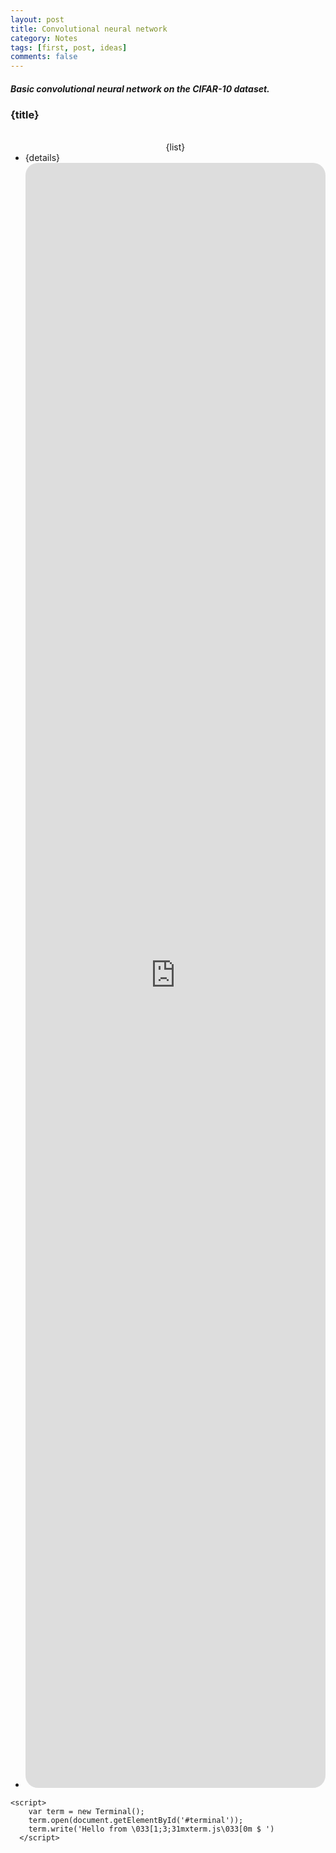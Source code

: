 ```yaml
---
layout: post
title: Convolutional neural network
category: Notes
tags: [first, post, ideas]
comments: false
---
```

<h4 style="font-style:italic; font-weight:bold">Basic convolutional neural network on the CIFAR-10 dataset.</h4>

<h3>{title}</h3>
<ul><br><center>{list}</center>
  <li>{details}</li>
  <li><iframe src="https://goo.gl/9stxP6" style="width: 100%; border-radius: 20px; height: 65vh;" frameborder="0" allowfullscreen></iframe></li>
</ul>
<link rel="stylesheet" href="bower_components/xterm.js/dist/xterm.css" />

<script src="bower_components/xterm.js/dist/xterm.js"></script>
 <div id="terminal"></div>
 
    <script>
      	var term = new Terminal();
        term.open(document.getElementById('#terminal'));
        term.write('Hello from \033[1;3;31mxterm.js\033[0m $ ')
      </script>

  

